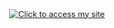 <a href="https://yourdomain.io" target="_blank" style="display: flex; justify-content: center; align-items: center; height: 100vh; width: 100vw; overflow: hidden; margin: 0;">
    <img src="https://media.giphy.com/media/jGifc61IKrqziZtccE/giphy.gif" alt="Click to access my site" style="max-width: 100%; max-height: 100%; object-fit: cover;"/>
</a>
